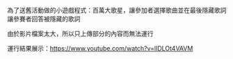 為了送舊活動做的小遊戲程式：百萬大歌星，讓參加者選擇歌曲並在最後隱藏歌詞讓參賽者回答被隱藏的歌詞

由於影片檔案太大，所以只上傳部分的內容而無法運行

運行結果展示：https://www.youtube.com/watch?v=lIDLOt4VAVM
